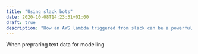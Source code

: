 ```yaml
---
title: "Using slack bots"
date: 2020-10-08T14:23:31+01:00
draft: true
description: "How an AWS lambda triggered from slack can be a powerful tool for non technical stakeholders"
---
```


When prepraring text data for modelling 